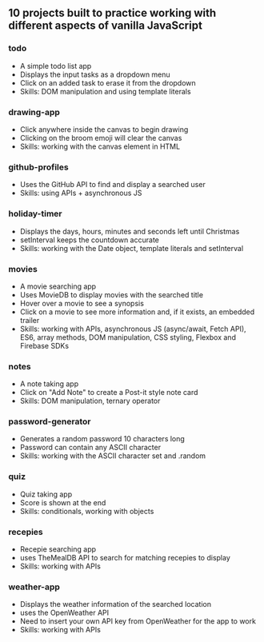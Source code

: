 
## 10 projects built to practice working with different aspects of vanilla JavaScript

### todo
* A simple todo list app
* Displays the input tasks as a dropdown menu
* Click on an added task to erase it from the dropdown
* Skills: DOM manipulation and using template literals

### drawing-app
* Click anywhere inside the canvas to begin drawing 
* Clicking on the broom emoji will clear the canvas
* Skills: working with the canvas element in HTML 

### github-profiles
* Uses the GitHub API to find and display a searched user
* Skills: using APIs + asynchronous JS

### holiday-timer
* Displays the days, hours, minutes and seconds left until Christmas
* setInterval keeps the countdown accurate
* Skills: working with the Date object, template literals and setInterval

### movies
* A movie searching app
* Uses MovieDB to display movies with the searched title
* Hover over a movie to see a synopsis
* Click on a movie to see more information and, if it exists, an embedded trailer
* Skills: working with APIs, asynchronous JS (async/await, Fetch API), ES6, array methods, DOM manipulation, CSS styling, Flexbox and Firebase SDKs

### notes
* A note taking app
* Click on "Add Note" to create a Post-it style note card
* Skills: DOM manipulation, ternary operator

### password-generator
* Generates a random password 10 characters long
* Password can contain any ASCII character
* Skills: working with the ASCII character set and .random

### quiz
* Quiz taking app
* Score is shown at the end
* Skills: conditionals, working with objects

### recepies
* Recepie searching app
* uses TheMealDB API to search for matching recepies to display
* Skills: working with APIs

### weather-app
* Displays the weather information of the searched location
* uses the OpenWeather API
* Need to insert your own API key from OpenWeather for the app to work
* Skills: working with APIs


